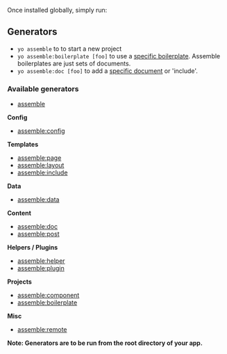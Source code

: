 Once installed globally, simply run:


## Generators

* `yo assemble` to to start a new project
* `yo assemble:boilerplate [foo]` to use a [specific boilerplate](https://github.com/assemble/assemble-boilerplates). Assemble boilerplates are just sets of documents.
* `yo assemble:doc [foo]` to add a [specific document](https://github.com/assemble/assemble-readme-includes) or 'include'.


### Available generators

* [assemble](#yo-assemble)

**Config**

* [assemble:config](#yo-assemble-config)

**Templates**

* [assemble:page](#yo-assemble-page)
* [assemble:layout](#yo-assemble-layout)
* [assemble:include](#yo-assemble-include)

**Data**

* [assemble:data](#yo-assemble-data)

**Content**

* [assemble:doc](#yo-assemble-doc)
* [assemble:post](#yo-assemble-post)

**Helpers / Plugins**

* [assemble:helper](#yo-assemble-helper)
* [assemble:plugin](#yo-assemble-plugin)

**Projects**

* [assemble:component](#yo-assemble-component)
* [assemble:boilerplate](#yo-assemble-boilerplate)

**Misc**

* [assemble:remote](#yo-assemble-remote)

**Note: Generators are to be run from the root directory of your app.**
